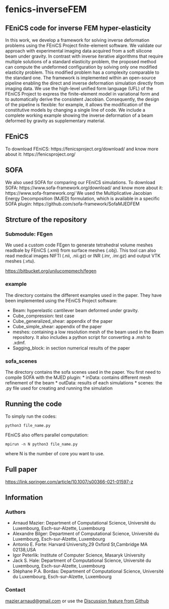 # fenics-inverseFEM
<h2>FEniCS code for inverse FEM hyper-elasticity</h2>
 
In this work, we develop a framework for solving inverse deformation problems using the FEniCS Project finite-element software. We validate our approach with experimental imaging data acquired from a soft silicone beam under gravity. In contrast with inverse iterative algorithms that require multiple solutions of a standard elasticity problem, the proposed method can compute the undeformed configuration by solving only one modified elasticity problem. This modified problem has a complexity comparable to the standard one. The framework is implemented within an open-source pipeline enabling the direct and inverse deformation simulation directly from imaging data. We use the high-level unified form language (UFL) of the FEniCS Project to express the finite-element model in variational form and to automatically derive the consistent Jacobian. Consequently, the design of the pipeline is flexible: for example, it allows the modification of the constitutive models by changing a single line of code. We include a complete working example showing the inverse deformation of a beam deformed by gravity as supplementary material.


<h2>FEniCS</h2>
To download FEniCS: https://fenicsproject.org/download/
and know more about it: https://fenicsproject.org/

<h2>SOFA</h2>
We also used SOFA for comparing our FEniCS simulations.
To download SOFA: https://www.sofa-framework.org/download/ and know more about it: https://www.sofa-framework.org/
We used the Multiplicative Jacobian Energy Decomposition (MJED) formulation, which is available in a specific SOFA plugin: https://github.com/sofa-framework/SofaMJEDFEM

<h2>Strcture of the repository</h2>
<h3>Submodule: FEgen</h3>
We used a custom code FEgen to generate tetrahedral volume meshes readbale by FEniCS (.xml) from surface meshes (.obj).
This tool can also read medical images NIFTI (.nii, .nii.gz) or INR (.inr, .inr.gz) and output VTK meshes (.vtu).

https://bitbucket.org/unilucompmech/fegen

<h3>example</h3>
The directory contains the different examples used in the paper. They have been implemented using the FEniCS Project software:

* Beam: hyperelastic cantilever beam deformed under gravity.
* Cube_compression: test case
* Cube_generalized_shear: appendix of the paper
* Cube_simple_shear: appendix of the paper
* meshes: containing a low resolution mesh of the beam used in the Beam repository. It also includes a python script for converting a .msh to .xdmf.
* Sagging_block: in section numerical results of the paper
 
<h3>sofa_scenes</h3>
The directory contains the sofa scenes used in the paper. You first need to compile SOFA with the MJED plugin:
* inData: contains different mesh refinement of the beam
* outData: results of each simulations
* scenes: the .py file used for creating and running the simulation

## Running the code
To simply run the codes:
```
python3 file_name.py
```

FEniCS also offers parallel computation:
```
mpirun -n N python3 file_name.py
```
where N is the number of core you want to use.

## Full paper
https://link.springer.com/article/10.1007/s00366-021-01597-z

## Information
### Authors 
- Arnaud Mazier: Department of Computational Science, Université du Luxembourg, Esch-sur-Alzette, Luxembourg
- Alexandre Bilger: Department of Computational Science, Université du Luxembourg, Esch-sur-Alzette, Luxembourg
- Antonio E. Forte: Harvard University,29 Oxford St,Cambridge MA 02138,USA
- Igor Peterlik: Institute of Computer Science, Masaryk University
- Jack S. Hale: Department of Computational Science, Université du Luxembourg, Esch-sur-Alzette, Luxembourg
- Stéphane P.A. Bordas: Department of Computational Science, Université du Luxembourg, Esch-sur-Alzette, Luxembourg

### Contact 
mazier.arnaud@gmail.com or use the [Discussion feature from Github](https://github.com/Ziemnono/fenics-inverseFEM/discussions)

